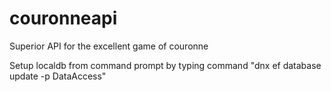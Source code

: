 # couronneapi
Superior API for the excellent game of couronne

Setup localdb from command prompt by typing command "dnx ef database update -p DataAccess"

